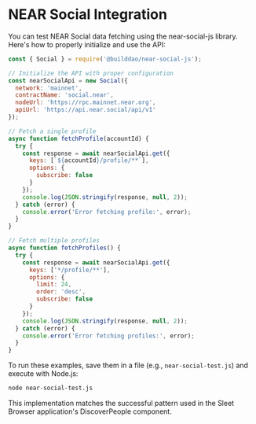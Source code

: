 # NEAR Social Integration

You can test NEAR Social data fetching using the near-social-js library. Here's how to properly initialize and use the API:

```javascript
const { Social } = require('@builddao/near-social-js');

// Initialize the API with proper configuration
const nearSocialApi = new Social({
  network: 'mainnet',
  contractName: 'social.near',
  nodeUrl: 'https://rpc.mainnet.near.org',
  apiUrl: 'https://api.near.social/api/v1'
});

// Fetch a single profile
async function fetchProfile(accountId) {
  try {
    const response = await nearSocialApi.get({
      keys: [`${accountId}/profile/**`],
      options: {
        subscribe: false
      }
    });
    console.log(JSON.stringify(response, null, 2));
  } catch (error) {
    console.error('Error fetching profile:', error);
  }
}

// Fetch multiple profiles
async function fetchProfiles() {
  try {
    const response = await nearSocialApi.get({
      keys: ['*/profile/**'],
      options: {
        limit: 24,
        order: 'desc',
        subscribe: false
      }
    });
    console.log(JSON.stringify(response, null, 2));
  } catch (error) {
    console.error('Error fetching profiles:', error);
  }
}
```

To run these examples, save them in a file (e.g., `near-social-test.js`) and execute with Node.js:

```bash
node near-social-test.js
```

This implementation matches the successful pattern used in the Sleet Browser application's DiscoverPeople component.